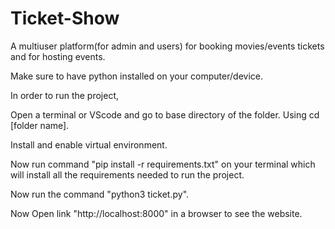 # Ticket-Show
A multiuser platform(for admin and users) for booking movies/events tickets and for hosting events.

Make sure to have python installed on your computer/device.

In order to run the project,

Open a terminal or VScode and go to base directory of the folder.
Using cd [folder name].

Install and enable virtual environment.

Now run command "pip install -r requirements.txt" on your terminal which will install all the requirements needed to run the project.

Now run the command "python3 ticket.py".

Now Open link "http://localhost:8000" in a browser to see the website.
